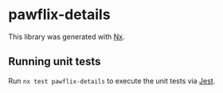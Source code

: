 # pawflix-details

This library was generated with [Nx](https://nx.dev).

## Running unit tests

Run `nx test pawflix-details` to execute the unit tests via [Jest](https://jestjs.io).
